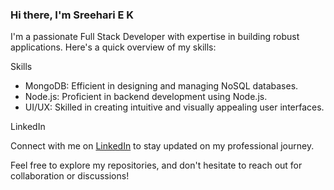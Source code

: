### Hi there, I'm Sreehari E K

I'm a passionate Full Stack Developer with expertise in building robust applications. Here's a quick overview of my skills:



 Skills
- MongoDB: Efficient in designing and managing NoSQL databases.
- Node.js: Proficient in backend development using Node.js.
- UI/UX: Skilled in creating intuitive and visually appealing user interfaces.


 LinkedIn

Connect with me on [LinkedIn](https://www.linkedin.com/in/sreehari-ek?utm_source=share&utm_campaign=share_via&utm_content=profile&utm_medium=android_app") to stay updated on my professional journey.

Feel free to explore my repositories, and don't hesitate to reach out for collaboration or discussions!
